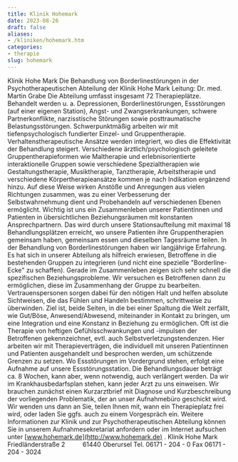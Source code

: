```yaml
---
title: Klinik Hohemark
date: 2023-08-26
draft: false
aliases:
- /kliniken/hohemark.htm
categories:
- therapie
slug: hohemark
---
```

Klinik Hohe Mark
Die Behandlung von
Borderlinestörungen in der Psychotherapeutischen Abteilung der Klinik Hohe Mark
Leitung: Dr. med. Martin
Grabe
Die Abteilung umfasst
insgesamt 72 Therapieplätze. Behandelt werden u. a. Depressionen, Borderlinestörungen,
Essstörungen (auf einer eigenen Station), Angst- und Zwangserkrankungen,
schwere Partnerkonflikte, narzisstische Störungen sowie posttraumatische
Belastungsstörungen.
Schwerpunktmäßig
arbeiten wir mit tiefenpsychologisch fundierter Einzel- und Gruppentherapie.
Verhaltenstherapeutische Ansätze werden integriert, wo dies die Effektivität
der Behandlung steigert. Verschiedene ärztlich/psychologisch geleitete
Gruppentherapieformen wie Maltherapie und erlebnisorientierte interaktionelle
Gruppen sowie verschiedene Spezialtherapien wie Gestaltungstherapie,
Musiktherapie, Tanztherapie, Arbeitstherapie und verschiedene Körpertherapieansätze
kommen je nach Indikation ergänzend hinzu. Auf diese Weise wirken Anstöße und
Anregungen aus vielen Richtungen zusammen, was zu einer Verbesserung der
Selbstwahrnehmung dient und Probehandeln auf verschiedenen Ebenen ermöglicht.
Wichtig ist uns ein Zusammenleben unserer
Patientinnen und Patienten in übersichtlichen Beziehungsräumen mit konstanten
Ansprechpartnern. Das wird durch unsere Stationsaufteilung mit maximal 18
Behandlungsplätzen erreicht, wo unsere Patienten ihre Gruppentherapien
gemeinsam haben, gemeinsam essen und dieselben Tagesräume teilen.
In der Behandlung von Borderlinestörungen haben
wir langjährige Erfahrung. Es hat sich in unserer Abteilung als hilfreich
erwiesen, Betroffene in die bestehenden Gruppen zu integrieren (und nicht eine
spezielle "Borderline-Ecke" zu schaffen). Gerade im Zusammenleben zeigen
sich sehr schnell die spezifischen Beziehungsprobleme. Wir versuchen es
Betroffenen dann zu ermöglichen, diese im Zusammenhang der Gruppe zu
bearbeiten. Vertrauenspersonen sorgen dabei für den nötigen Halt und helfen
absolute Sichtweisen, die das Fühlen und Handeln bestimmen, schrittweise zu überwinden.
Ziel ist, beide Seiten, in die bei einer Spaltung die Welt zerfällt, wie Gut/Böse,
Anwesend/Abwesend, miteinander in Kontakt zu bringen, um eine Integration und
eine Konstanz in Beziehung zu ermöglichen.
Oft ist die Therapie von
heftigen Gefühlsschwankungen und -impulsen der Betroffenen gekennzeichnet,
evtl. auch Selbstverletzungstendenzen. Hier arbeiten wir mit Therapieverträgen,
die individuell mit unseren Patientinnen und Patienten ausgehandelt und
besprochen werden, um schützende Grenzen zu setzen. Wo Essstörungen im
Vordergrund stehen, erfolgt eine Aufnahme auf unsere Essstörungsstation.
Die Behandlungsdauer beträgt ca. 8 Wochen, kann
aber, wenn notwendig, auch verlängert werden. Da wir im Krankhausbedarfsplan
stehen, kann jeder Arzt zu uns einweisen. Wir brauchen zunächst einen
Kurzarztbrief mit Diagnose und Kurzbeschreibung der vorliegenden Problematik,
der an unser Aufnahmebüro geschickt wird. Wir wenden uns dann an Sie, teilen
Ihnen mit, wann ein Therapieplatz frei wird, oder laden Sie ggfs. auch zu einem
Vorgespräch ein.
Weitere Informationen zur Klinik
und zur Psychotherapeutischen Abteilung können Sie in unserem
Aufnahmesekretariat anfordern oder im Internet aufsuchen unter [www.hohemark.de](http://www.hohemark.de) .
Klinik Hohe Mark     Friedländerstraße 2         
61440 Oberursel
Tel. 06171 - 204 - 0 Fax 06171 - 204 - 3024
